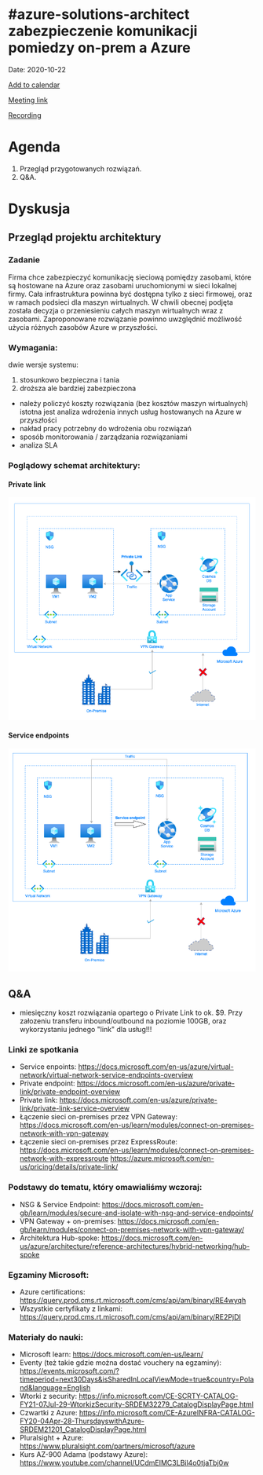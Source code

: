 # #azure-solutions-architect zabezpieczenie komunikacji pomiedzy on-prem a Azure

Date: 2020-10-22


[Add to calendar](https://evt.mx/nLArx0BI)

[Meeting link](https://teams.microsoft.com/l/meetup-join/19%3ameeting_MGYzOTZjYWYtNDliNi00NzJiLWFkNWEtYjRhMzJhMGFiMzcw%40thread.v2/0?context=%7b%22Tid%22%3a%22ef60a5a4-900c-4789-89cd-0c42f28ef541%22%2c%22Oid%22%3a%22843f36ea-2af5-4be3-a168-6b8fd3acd1b3%22%7d)

[Recording](#)

# Agenda

1. Przegląd przygotowanych rozwiązań.
2. Q&A.

# Dyskusja

## Przegląd projektu architektury

### Zadanie
Firma chce zabezpieczyć komunikację sieciową pomiędzy zasobami, które są hostowane na Azure oraz zasobami uruchomionymi w sieci lokalnej firmy. Cała infrastruktura powinna być dostępna tylko z sieci firmowej, oraz w ramach podsieci dla maszyn wirtualnych. W chwili obecnej podjęta została decyzja o przeniesieniu całych maszyn wirtualnych wraz z zasobami. Zaproponowane rozwiązanie powinno uwzględnić możliwość użycia różnych zasobów Azure w przyszłości.

### Wymagania:
dwie wersje systemu: 
1) stosunkowo bezpieczna i tania 
2) droższa ale bardziej zabezpieczona
- należy policzyć koszty rozwiązania (bez kosztów maszyn wirtualnych)
istotna jest analiza wdrożenia innych usług hostowanych na Azure w przyszłości
- nakład pracy potrzebny do wdrożenia obu rozwiązań
- sposób monitorowania / zarządzania rozwiązaniami
- analiza SLA

### Poglądowy schemat architektury:
#### Private link
![Schemat architektury - Private Link](images/private_link.png)
#### Service endpoints
![Schemat architectury - Service endpotins](images/service_endpoint.png)

## Q&A
- miesięczny koszt rozwiązania opartego o Private Link to ok. $9. Przy załozeniu transferu inbound/outbound na poziomie 100GB, oraz wykorzystaniu jednego "link" dla usług!!!

### Linki ze spotkania
- Service enpoints: https://docs.microsoft.com/en-us/azure/virtual-network/virtual-network-service-endpoints-overview
- Private endpoint: https://docs.microsoft.com/en-us/azure/private-link/private-endpoint-overview
- Private link: https://docs.microsoft.com/en-us/azure/private-link/private-link-service-overview
- Łączenie sieci on-premises przez VPN Gateway: https://docs.microsoft.com/en-us/learn/modules/connect-on-premises-network-with-vpn-gateway
- Łączenie sieci on-premises przez ExpressRoute: https://docs.microsoft.com/en-us/learn/modules/connect-on-premises-network-with-expressroute
https://azure.microsoft.com/en-us/pricing/details/private-link/

### Podstawy do tematu, który omawialiśmy wczoraj:
- NSG & Service Endpoint: https://docs.microsoft.com/en-gb/learn/modules/secure-and-isolate-with-nsg-and-service-endpoints/
- VPN Gateway + on-premises: https://docs.microsoft.com/en-gb/learn/modules/connect-on-premises-network-with-vpn-gateway/
- Architektura Hub-spoke: https://docs.microsoft.com/en-us/azure/architecture/reference-architectures/hybrid-networking/hub-spoke

### Egzaminy Microsoft:
- Azure certifications: https://query.prod.cms.rt.microsoft.com/cms/api/am/binary/RE4wyqh
- Wszystkie certyfikaty z linkami: https://query.prod.cms.rt.microsoft.com/cms/api/am/binary/RE2PjDI

### Materiały do nauki:
- Microsoft learn: https://docs.microsoft.com/en-us/learn/
- Eventy (też takie gdzie można dostać vouchery na egzaminy): https://events.microsoft.com/?timeperiod=next30Days&isSharedInLocalViewMode=true&country=Poland&language=English
- Wtorki z security: https://info.microsoft.com/CE-SCRTY-CATALOG-FY21-07Jul-29-WtorkizSecurity-SRDEM32279_CatalogDisplayPage.html
- Czwartki z Azure: https://info.microsoft.com/CE-AzureINFRA-CATALOG-FY20-04Apr-28-ThursdayswithAzure-SRDEM21201_CatalogDisplayPage.html
- Pluralsight + Azure: https://www.pluralsight.com/partners/microsoft/azure
- Kurs AZ-900 Adama (podstawy Azure): https://www.youtube.com/channel/UCdmEIMC3LBil4o0tjaTbj0w